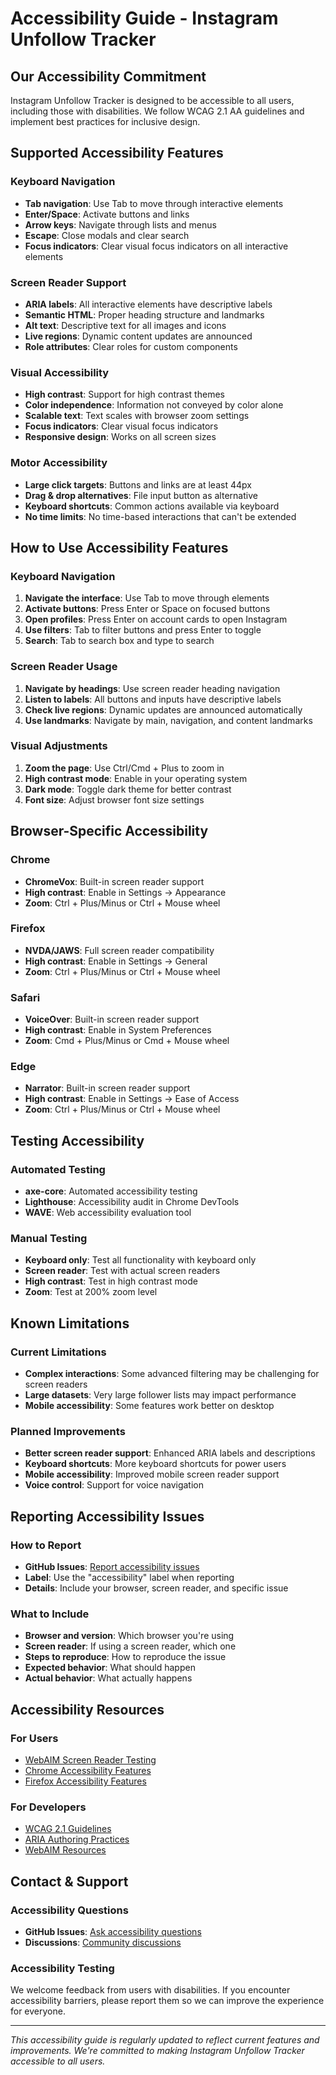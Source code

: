 # Accessibility Guide - Instagram Unfollow Tracker

## Our Accessibility Commitment

Instagram Unfollow Tracker is designed to be accessible to all users, including those with disabilities. We follow WCAG 2.1 AA guidelines and implement best practices for inclusive design.

## Supported Accessibility Features

### Keyboard Navigation
- **Tab navigation**: Use Tab to move through interactive elements
- **Enter/Space**: Activate buttons and links
- **Arrow keys**: Navigate through lists and menus
- **Escape**: Close modals and clear search
- **Focus indicators**: Clear visual focus indicators on all interactive elements

### Screen Reader Support
- **ARIA labels**: All interactive elements have descriptive labels
- **Semantic HTML**: Proper heading structure and landmarks
- **Alt text**: Descriptive text for all images and icons
- **Live regions**: Dynamic content updates are announced
- **Role attributes**: Clear roles for custom components

### Visual Accessibility
- **High contrast**: Support for high contrast themes
- **Color independence**: Information not conveyed by color alone
- **Scalable text**: Text scales with browser zoom settings
- **Focus indicators**: Clear visual focus indicators
- **Responsive design**: Works on all screen sizes

### Motor Accessibility
- **Large click targets**: Buttons and links are at least 44px
- **Drag & drop alternatives**: File input button as alternative
- **Keyboard shortcuts**: Common actions available via keyboard
- **No time limits**: No time-based interactions that can't be extended

## How to Use Accessibility Features

### Keyboard Navigation
1. **Navigate the interface**: Use Tab to move through elements
2. **Activate buttons**: Press Enter or Space on focused buttons
3. **Open profiles**: Press Enter on account cards to open Instagram
4. **Use filters**: Tab to filter buttons and press Enter to toggle
5. **Search**: Tab to search box and type to search

### Screen Reader Usage
1. **Navigate by headings**: Use screen reader heading navigation
2. **Listen to labels**: All buttons and inputs have descriptive labels
3. **Check live regions**: Dynamic updates are announced automatically
4. **Use landmarks**: Navigate by main, navigation, and content landmarks

### Visual Adjustments
1. **Zoom the page**: Use Ctrl/Cmd + Plus to zoom in
2. **High contrast mode**: Enable in your operating system
3. **Dark mode**: Toggle dark theme for better contrast
4. **Font size**: Adjust browser font size settings

## Browser-Specific Accessibility

### Chrome
- **ChromeVox**: Built-in screen reader support
- **High contrast**: Enable in Settings → Appearance
- **Zoom**: Ctrl + Plus/Minus or Ctrl + Mouse wheel

### Firefox
- **NVDA/JAWS**: Full screen reader compatibility
- **High contrast**: Enable in Settings → General
- **Zoom**: Ctrl + Plus/Minus or Ctrl + Mouse wheel

### Safari
- **VoiceOver**: Built-in screen reader support
- **High contrast**: Enable in System Preferences
- **Zoom**: Cmd + Plus/Minus or Cmd + Mouse wheel

### Edge
- **Narrator**: Built-in screen reader support
- **High contrast**: Enable in Settings → Ease of Access
- **Zoom**: Ctrl + Plus/Minus or Ctrl + Mouse wheel

## Testing Accessibility

### Automated Testing
- **axe-core**: Automated accessibility testing
- **Lighthouse**: Accessibility audit in Chrome DevTools
- **WAVE**: Web accessibility evaluation tool

### Manual Testing
- **Keyboard only**: Test all functionality with keyboard only
- **Screen reader**: Test with actual screen readers
- **High contrast**: Test in high contrast mode
- **Zoom**: Test at 200% zoom level

## Known Limitations

### Current Limitations
- **Complex interactions**: Some advanced filtering may be challenging for screen readers
- **Large datasets**: Very large follower lists may impact performance
- **Mobile accessibility**: Some features work better on desktop

### Planned Improvements
- **Better screen reader support**: Enhanced ARIA labels and descriptions
- **Keyboard shortcuts**: More keyboard shortcuts for power users
- **Mobile accessibility**: Improved mobile screen reader support
- **Voice control**: Support for voice navigation

## Reporting Accessibility Issues

### How to Report
- **GitHub Issues**: [Report accessibility issues](https://github.com/ignromanov/instagram-unfollow-tracker/issues)
- **Label**: Use the "accessibility" label when reporting
- **Details**: Include your browser, screen reader, and specific issue

### What to Include
- **Browser and version**: Which browser you're using
- **Screen reader**: If using a screen reader, which one
- **Steps to reproduce**: How to reproduce the issue
- **Expected behavior**: What should happen
- **Actual behavior**: What actually happens

## Accessibility Resources

### For Users
- [WebAIM Screen Reader Testing](https://webaim.org/articles/screenreader_testing/)
- [Chrome Accessibility Features](https://support.google.com/chrome/answer/7031754)
- [Firefox Accessibility Features](https://support.mozilla.org/en-US/kb/accessibility-features-firefox)

### For Developers
- [WCAG 2.1 Guidelines](https://www.w3.org/WAI/WCAG21/quickref/)
- [ARIA Authoring Practices](https://www.w3.org/WAI/ARIA/apg/)
- [WebAIM Resources](https://webaim.org/resources/)

## Contact & Support

### Accessibility Questions
- **GitHub Issues**: [Ask accessibility questions](https://github.com/ignromanov/instagram-unfollow-tracker/issues)
- **Discussions**: [Community discussions](https://github.com/ignromanov/instagram-unfollow-tracker/discussions)

### Accessibility Testing
We welcome feedback from users with disabilities. If you encounter accessibility barriers, please report them so we can improve the experience for everyone.

---

*This accessibility guide is regularly updated to reflect current features and improvements. We're committed to making Instagram Unfollow Tracker accessible to all users.*
